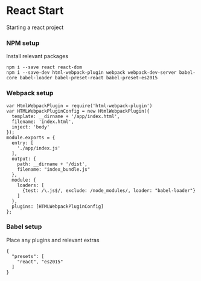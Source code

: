 # React Start

Starting a react project

### NPM setup
Install relevant packages
```
npm i --save react react-dom
npm i --save-dev html-webpack-plugin webpack webpack-dev-server babel-core babel-loader babel-preset-react babel-preset-es2015
```
### Webpack setup

```
var HtmlWebpackPlugin = require('html-webpack-plugin')
var HTMLWebpackPluginConfig = new HtmlWebpackPlugin({
  template: __dirname + '/app/index.html',
  filename: 'index.html',
  inject: 'body'
});
module.exports = {
  entry: [
    './app/index.js'
  ],
  output: {
    path: __dirname + '/dist',
    filename: "index_bundle.js"
  },
  module: {
    loaders: [
      {test: /\.js$/, exclude: /node_modules/, loader: "babel-loader"}
    ]
  },
  plugins: [HTMLWebpackPluginConfig]
};
```
### Babel setup
Place any plugins and relevant extras
```
{
  "presets": [
    "react", "es2015"
  ]
}
```
